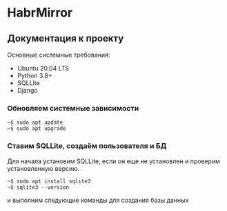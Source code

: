 HabrMirror
===========


## Документация к проекту


Основные системные требования:
* Ubuntu 20.04 LTS
* Python 3.8+
* SQLLite 
* Django 



### Обновляем системные зависимости


```
~$ sudo apt update
~$ sudo apt upgrade
```


### Ставим SQLLite, создаём пользователя и БД


Для начала установим SQLLite, если он еще не установлен и проверим установленную версию. 

```
~$ sudo apt install sqlite3
~$ sqlite3 --version
```
и выполним следующие команды для создания базы данных 

```sqlite3 habrmirror.db
```




